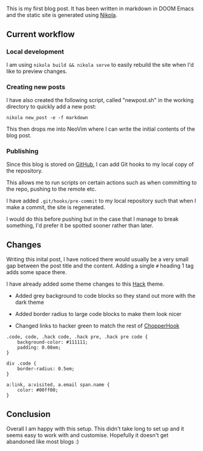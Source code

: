 <!--
.. title: My First Blog Post
.. slug: my-first-blog-post
.. date: 2023-07-11 15:02:53 UTC+01:00
.. tags: 
.. category: 
.. link: 
.. description: 
.. type: text
-->

# 

This is my first blog post. It has been written in markdown in DOOM Emacs and the static site is generated using [Nikola](https://getnikola.com/).

## Current workflow

### Local development

I am using `nikola build && nikola serve` to easily rebuild the site when I'd like to preview changes.

### Creating new posts

I have also created the following script, called "newpost.sh" in the working directory to quickly add a new post:

```
nikola new_post -e -f markdown
```

This then drops me into NeoVim where I can write the initial contents of the blog post.

### Publishing 

Since this blog is stored on [GitHub](https://github.com/Chopper1337/blog), I can add Git hooks to my local copy of the repository.

This allows me to run scripts on certain actions such as when committing to the repo, pushing to the remote etc.

I have added `.git/hooks/pre-commit` to my local repository such that when I make a commit, the site is regenerated.

I would do this before pushing but in the case that I manage to break something, I'd prefer it be spotted sooner rather than later.

## Changes

Writing this inital post, I have noticed there would usually be a very small gap between the post title and the content. Adding a single `#` heading 1 tag adds some space there.

I have already added some theme changes to this [Hack](https://github.com/getnikola/nikola-themes/tree/master/v8/hack) theme.

* Added grey background to code blocks so they stand out more with the dark theme

* Added border radius to large code blocks to make them look nicer

* Changed links to hacker green to match the rest of [ChopperHook](https://chopperhook.xyz)

```
.code, code, .hack code, .hack pre, .hack pre code {
    background-color: #111111;
    padding: 0.08em;
}

div .code {
    border-radius: 0.5em;
}

a:link, a:visited, a.email span.name {
    color: #00ff00;
}
```

## Conclusion 

Overall I am happy with this setup. This didn't take long to set up and it seems easy to work with and customise. Hopefully it doesn't get abandoned like most blogs :)
